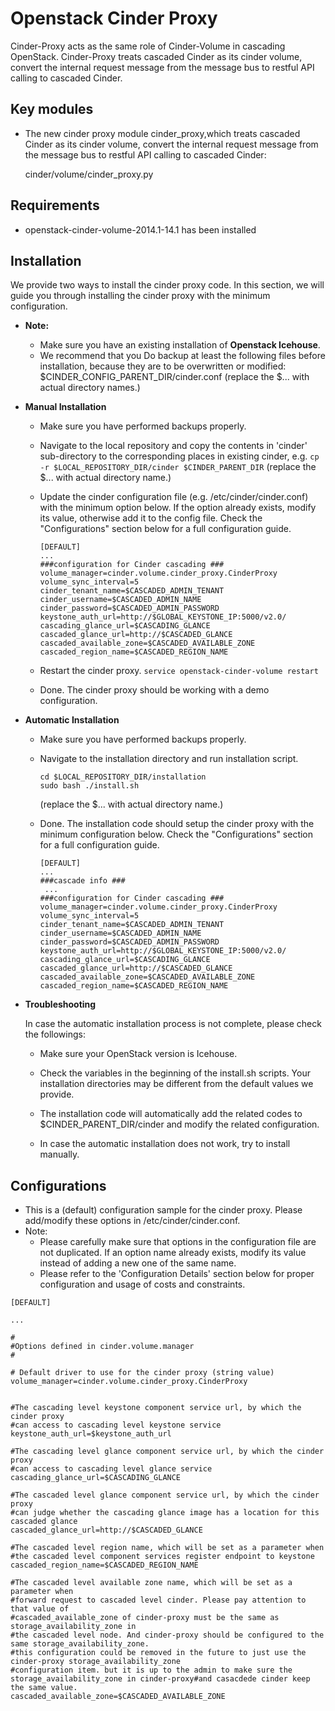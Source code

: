 Openstack Cinder Proxy
===============================

 Cinder-Proxy acts as the same role of Cinder-Volume in cascading OpenStack.
 Cinder-Proxy treats cascaded Cinder as its cinder volume,  convert the internal request message from the message bus to restful API calling to cascaded Cinder.


Key modules
-----------

* The new cinder proxy module cinder_proxy,which treats cascaded Cinder as its cinder volume,  convert the internal request message from the message bus to restful API calling to cascaded Cinder:

    cinder/volume/cinder_proxy.py

Requirements
------------
* openstack-cinder-volume-2014.1-14.1 has been installed

Installation
------------

We provide two ways to install the cinder proxy code. In this section, we will guide you through installing the cinder proxy with the minimum configuration.

* **Note:**

    - Make sure you have an existing installation of **Openstack Icehouse**.
    - We recommend that you Do backup at least the following files before installation, because they are to be overwritten or modified:
        $CINDER_CONFIG_PARENT_DIR/cinder.conf
        (replace the $... with actual directory names.)

* **Manual Installation**

    - Make sure you have performed backups properly.

    - Navigate to the local repository and copy the contents in 'cinder' sub-directory to the corresponding places in existing cinder, e.g.
      ```cp -r $LOCAL_REPOSITORY_DIR/cinder $CINDER_PARENT_DIR```
      (replace the $... with actual directory name.)

    - Update the cinder configuration file (e.g. /etc/cinder/cinder.conf) with the minimum option below. If the option already exists, modify its value, otherwise add it to the config file. Check the "Configurations" section below for a full configuration guide.
      ```
      [DEFAULT]
      ...
      ###configuration for Cinder cascading ###
      volume_manager=cinder.volume.cinder_proxy.CinderProxy
      volume_sync_interval=5
      cinder_tenant_name=$CASCADED_ADMIN_TENANT
      cinder_username=$CASCADED_ADMIN_NAME
      cinder_password=$CASCADED_ADMIN_PASSWORD
      keystone_auth_url=http://$GLOBAL_KEYSTONE_IP:5000/v2.0/
      cascading_glance_url=$CASCADING_GLANCE
      cascaded_glance_url=http://$CASCADED_GLANCE
      cascaded_available_zone=$CASCADED_AVAILABLE_ZONE
      cascaded_region_name=$CASCADED_REGION_NAME
      ```

    - Restart the cinder proxy.
      ```service openstack-cinder-volume restart```

    - Done. The cinder proxy should be working with a demo configuration.

* **Automatic Installation**

    - Make sure you have performed backups properly.

    - Navigate to the installation directory and run installation script.
      ```
      cd $LOCAL_REPOSITORY_DIR/installation
      sudo bash ./install.sh
      ```
      (replace the $... with actual directory name.)

    - Done. The installation code should setup the cinder proxy with the minimum configuration below. Check the "Configurations" section for a full configuration guide.
      ```
      [DEFAULT]
      ...
      ###cascade info ###
       ...
      ###configuration for Cinder cascading ###
      volume_manager=cinder.volume.cinder_proxy.CinderProxy
      volume_sync_interval=5
      cinder_tenant_name=$CASCADED_ADMIN_TENANT
      cinder_username=$CASCADED_ADMIN_NAME
      cinder_password=$CASCADED_ADMIN_PASSWORD
      keystone_auth_url=http://$GLOBAL_KEYSTONE_IP:5000/v2.0/
      cascading_glance_url=$CASCADING_GLANCE
      cascaded_glance_url=http://$CASCADED_GLANCE
      cascaded_available_zone=$CASCADED_AVAILABLE_ZONE
      cascaded_region_name=$CASCADED_REGION_NAME
      ```

* **Troubleshooting**

    In case the automatic installation process is not complete, please check the followings:

    - Make sure your OpenStack version is Icehouse.

    - Check the variables in the beginning of the install.sh scripts. Your installation directories may be different from the default values we provide.

    - The installation code will automatically add the related codes to $CINDER_PARENT_DIR/cinder and modify the related configuration.

    - In case the automatic installation does not work, try to install manually.

Configurations
--------------

* This is a (default) configuration sample for the cinder proxy. Please add/modify these options in /etc/cinder/cinder.conf.
* Note:
    - Please carefully make sure that options in the configuration file are not duplicated. If an option name already exists, modify its value instead of adding a new one of the same name.
    - Please refer to the 'Configuration Details' section below for proper configuration and usage of costs and constraints.

```
[DEFAULT]

...

#
#Options defined in cinder.volume.manager
#

# Default driver to use for the cinder proxy (string value)
volume_manager=cinder.volume.cinder_proxy.CinderProxy


#The cascading level keystone component service url, by which the cinder proxy
#can access to cascading level keystone service
keystone_auth_url=$keystone_auth_url

#The cascading level glance component service url, by which the cinder proxy
#can access to cascading level glance service
cascading_glance_url=$CASCADING_GLANCE

#The cascaded level glance component service url, by which the cinder proxy
#can judge whether the cascading glance image has a location for this cascaded glance
cascaded_glance_url=http://$CASCADED_GLANCE

#The cascaded level region name, which will be set as a parameter when
#the cascaded level component services register endpoint to keystone
cascaded_region_name=$CASCADED_REGION_NAME

#The cascaded level available zone name, which will be set as a parameter when
#forward request to cascaded level cinder. Please pay attention to that value of
#cascaded_available_zone of cinder-proxy must be the same as storage_availability_zone in
#the cascaded level node. And cinder-proxy should be configured to the same storage_availability_zone.
#this configuration could be removed in the future to just use the cinder-proxy storage_availability_zone
#configuration item. but it is up to the admin to make sure the storage_availability_zone in cinder-proxy#and casacdede cinder keep the same value.
cascaded_available_zone=$CASCADED_AVAILABLE_ZONE


